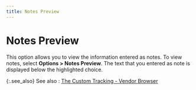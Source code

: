 ```yaml
---
title: Notes Preview
---
```


# Notes Preview


This option allows you to view the information entered as notes. To  view notes, select **Options &gt; Notes 
 Preview**. The text that you entered as note is displayed below the  highlighted choice.


{:.see_also}
See also
: [The  Custom Tracking - Vendor Browser]({{site.ct_baseurl}}/vendor-tracking/the_custom_tracking_vendor_browser.html)

